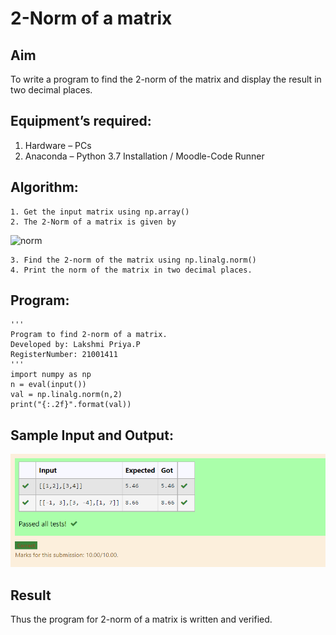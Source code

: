 # 2-Norm of a matrix

## Aim
To write a program to find the 2-norm of the matrix and display the result in two decimal places.

## Equipment’s required:
1.	Hardware – PCs
2.	Anaconda – Python 3.7 Installation / Moodle-Code Runner

## Algorithm:
	1. Get the input matrix using np.array()
	2. The 2-Norm of a matrix is given by 
![norm](./normeqn1.jpg)
    
    3. Find the 2-norm of the matrix using np.linalg.norm()
	4. Print the norm of the matrix in two decimal places.

## Program:
```
'''
Program to find 2-norm of a matrix.
Developed by: Lakshmi Priya.P
RegisterNumber: 21001411
'''
import numpy as np
n = eval(input())
val = np.linalg.norm(n,2)
print("{:.2f}".format(val))
```

## Sample Input and Output:
![norm1](./norm.PNG)

## Result
Thus the program for 2-norm of a matrix is written and verified.
